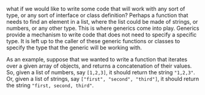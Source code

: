 what if we would like to write some code that will work with any sort of type, or any sort of interface or class definition? Perhaps a function that needs to find an element in a list, where the list could be made of strings, or numbers, or any other type. This is where generics come into play. Generics provide a mechanism to write code that does not need to specify a specific type. It is left up to the caller of these generic functions or classes to specify the type that the generic will be working with.

As an example, suppose that we wanted to write a function that iterates over a given array of objects, and returns a concatenation of their values. So, given a list of numbers, say `[1,2,3]`, it should return the string `"1,2,3"`. Or, given a list of strings, say `["first", "second", "third"]`, it should return the string `"first, second, third"`.


